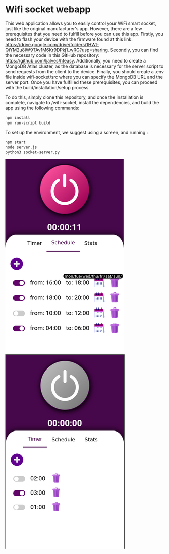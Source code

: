 # Wifi socket webapp

This web application allows you to easily control your WiFi smart socket, just like the original manufacturer's app. However, there are a few prerequisites that you need to fulfill before you can use this app. Firstly, you need to flash your device with the firmware found at this link: https://drive.google.com/drive/folders/1HWl-QiYM2u8lW9TAv1M6Kr9DPkj1_wRG?usp=sharing. 
Secondly, you can find the necessary code in this GitHub repository: https://github.com/ljalves/hfeasy. Additionally, you need to create a MongoDB Atlas cluster, as the database is necessary for the server script to send requests from the client to the device. 
Finally, you should create a .env file inside wifi-socket/src where you can specify the MongoDB URL and the server port. Once you have fulfilled these prerequisites, you can proceed with the build/installation/setup process.

To do this, simply clone this repository, and once the installation is complete, navigate to /wifi-socket, install the dependencies, and build the app using the following commands: 

```
npm install
npm run-script build
```

To set up the environment, we suggest using a screen, and running :

```
npm start
node server.js
python3 socket-server.py
```

![Look1](Look1.png)
![Look2](Look2.png)


